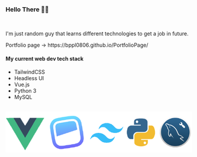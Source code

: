 ### Hello There 👋🗿
<br>
<p>I'm just random guy that learns different
technologies to get a job in future.</p>
Portfolio page -> https://bppl0806.github.io/PortfolioPage/
<br>
<h4>My current web dev tech stack</h4>
<ul>
 <li>TailwindCSS</li>
 <li>Headless UI</li>
 <li>Vue.js</li>
 <li>Python 3</li>
 <li>MySQL</li>
</ul>
<br>
<img src="x.png"/>
